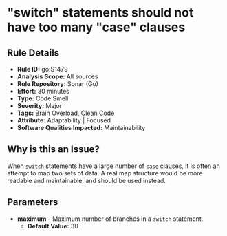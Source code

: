 # "switch" statements should not have too many "case" clauses

## Rule Details

- **Rule ID:** go:S1479  
- **Analysis Scope:** All sources  
- **Rule Repository:** Sonar (Go)  
- **Effort:** 30 minutes  
- **Type:** Code Smell  
- **Severity:** Major  
- **Tags:** Brain Overload, Clean Code  
- **Attribute:** Adaptability | Focused  
- **Software Qualities Impacted:** Maintainability  

## Why is this an Issue?

When `switch` statements have a large number of `case` clauses, it is often an attempt to map two sets of data. A real map structure would be more readable and maintainable, and should be used instead.

## Parameters

- **maximum** - Maximum number of branches in a `switch` statement.  
  - **Default Value:** 30  

